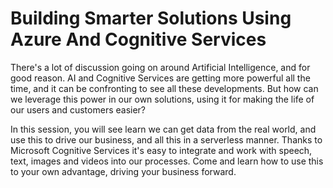 # Building Smarter Solutions Using Azure And Cognitive Services

There's a lot of discussion going on around Artificial Intelligence, and for good reason. AI and Cognitive Services are getting more powerful all the time, and it can be confronting to see all these developments. But how can we leverage this power in our own solutions, using it for making the life of our users and customers easier?

In this session, you will see learn we can get data from the real world, and use this to drive our business, and all this in a serverless manner. Thanks to Microsoft Cognitive Services it's easy to integrate and work with speech, text, images and videos into our processes. Come and learn how to use this to your own advantage, driving your business forward.
